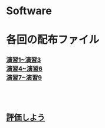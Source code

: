 # Software

<h1>各回の配布ファイル</h1>
<h3>
  <a href="https://drive.google.com/file/d/15XKesvxqn3OOhjTBcxU3weg1VwCy0b7B/view?usp=drive_link">演習1~演習3</a><br>
  <a href="https://drive.google.com/file/d/1CZmiWdPpXhqTw-f5BrdyBdxKTjCTHl48/view?usp=drive_link">演習4~演習6</a><br>
  <a href="https://drive.google.com/file/d/1ptxIMDbOVVEmD_6UUM_54YriPD8NTgtU/view?usp=drive_link">演習7~演習9</a><br>
</h3>
<br>
<br>
<h2>
  <a href="https://docs.google.com/presentation/d/1qAAgVoAnv9raXG_M-rT-vDcHYtcp-eUB5zwe1LSv-6E/edit?usp=sharing">評価しよう</a>
</h2>

